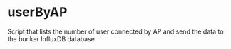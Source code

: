# userByAP
Script that lists the number of user connected by AP and send the data to the bunker InfluxDB database.
